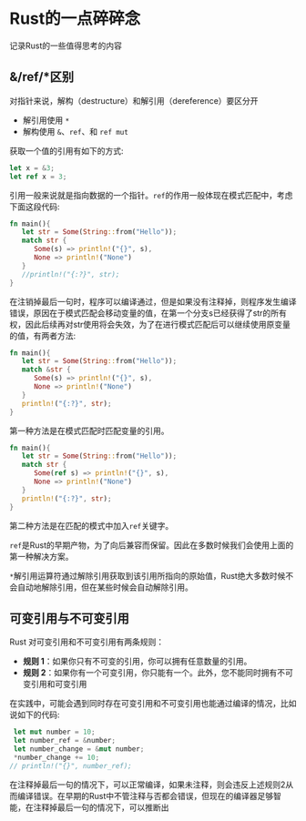 # Rust的一点碎碎念

记录Rust的一些值得思考的内容

## &/ref/*区别

对指针来说，解构（destructure）和解引用（dereference）要区分开

- 解引用使用 `*`
- 解构使用 `&`、`ref`、和 `ref mut`

获取一个值的引用有如下的方式:

```rust
let x = &3;
let ref x = 3;
```

引用一般来说就是指向数据的一个指针。`ref`的作用一般体现在模式匹配中，考虑下面这段代码:

```rust
fn main(){
   let str = Some(String::from("Hello"));
   match str {
      Some(s) => println!("{}", s),
      None => println!("None")
   }
   //println!("{:?}", str);
}
```

在注销掉最后一句时，程序可以编译通过，但是如果没有注释掉，则程序发生编译错误，原因在于模式匹配会移动变量的值，在第一个分支s已经获得了str的所有权，因此后续再对str使用将会失效，为了在进行模式匹配后可以继续使用原变量的值，有两者方法:

```rust
fn main(){
   let str = Some(String::from("Hello"));
   match &str {
      Some(s) => println!("{}", s),
      None => println!("None")
   }
   println!("{:?}", str);
}
```

第一种方法是在模式匹配时匹配变量的引用。

```rust
fn main(){
   let str = Some(String::from("Hello"));
   match str {
      Some(ref s) => println!("{}", s),
      None => println!("None")
   }
   println!("{:?}", str);
}
```

第二种方法是在匹配的模式中加入`ref`关键字。

`ref`是Rust的早期产物，为了向后兼容而保留。因此在多数时候我们会使用上面的第一种解决方案。

`*`解引用运算符通过解除引用获取到该引用所指向的原始值，Rust绝大多数时候不会自动地解除引用，但在某些时候会自动解除引用。



## 可变引用与不可变引用

Rust 对可变引用和不可变引用有两条规则：

- **规则 1**：如果你只有不可变的引用，你可以拥有任意数量的引用。
- **规则 2**：如果你有一个可变引用，你只能有一个。此外，您不能同时拥有不可变引用和可变引用

在实践中，可能会遇到同时存在可变引用和不可变引用也能通过编译的情况，比如说如下的代码:

```rust
 let mut number = 10;
 let number_ref = &number;
 let number_change = &mut number;
 *number_change += 10;
// println!("{}", number_ref);
```

在注释掉最后一句的情况下，可以正常编译，如果未注释，则会违反上述规则2从而编译错误。在早期的Rust中不管注释与否都会错误，但现在的编译器足够智能，在注释掉最后一句的情况下，可以推断出